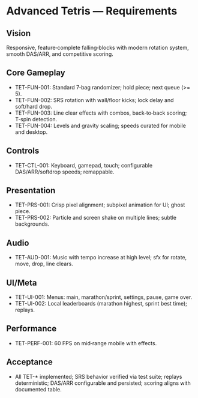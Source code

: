 # Advanced Tetris — Requirements

## Vision

Responsive, feature‑complete falling‑blocks with modern rotation system, smooth DAS/ARR, and competitive scoring.

## Core Gameplay

- TET-FUN-001: Standard 7‑bag randomizer; hold piece; next queue (>= 5).
- TET-FUN-002: SRS rotation with wall/floor kicks; lock delay and soft/hard drop.
- TET-FUN-003: Line clear effects with combos, back‑to‑back scoring; T‑spin detection.
- TET-FUN-004: Levels and gravity scaling; speeds curated for mobile and desktop.

## Controls

- TET-CTL-001: Keyboard, gamepad, touch; configurable DAS/ARR/softdrop speeds; remappable.

## Presentation

- TET-PRS-001: Crisp pixel alignment; subpixel animation for UI; ghost piece.
- TET-PRS-002: Particle and screen shake on multiple lines; subtle backgrounds.

## Audio

- TET-AUD-001: Music with tempo increase at high level; sfx for rotate, move, drop, line clears.

## UI/Meta

- TET-UI-001: Menus: main, marathon/sprint, settings, pause, game over.
- TET-UI-002: Local leaderboards (marathon highest, sprint best time); replays.

## Performance

- TET-PERF-001: 60 FPS on mid‑range mobile with effects.

## Acceptance

- All TET-\* implemented; SRS behavior verified via test suite; replays deterministic; DAS/ARR configurable and persisted; scoring aligns with documented table.
